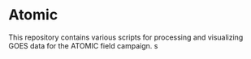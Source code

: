 # Atomic
This repository contains various scripts for processing and visualizing GOES data for the ATOMIC field campaign. s
